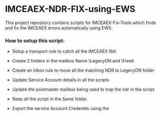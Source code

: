 # IMCEAEX-NDR-FIX-using-EWS
This project repository contains scripts for IMCEAEX-Fix-Tools which finds and fix the IMCEAEX errors automatically using EWS.
### How to setup this script:

* Setup a transport rule to catch all the IMCEAEX Ndr
* Create 2 folders in the mailbox Name \LegecyDN and \Fixed
* Create an inbox rule to move all the matching NDR to LegecyDN folder

* Update Service Account details in all the scripts
* Update the postmaster mailbox being used to trap the ndr in the script.
* Keep all the script in the Same folder.
* Export the service Account Credentils using the 

